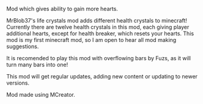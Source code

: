 Mod which gives ability to gain more hearts.


MrBlob37's life crystals mod adds different health crystals to minecraft! Currently there are twelve health crystals in this mod, each giving player additional hearts, except for health breaker, which resets your hearts. This mod is my first minecraft mod, so I am open to hear all mod making suggestions.

It is recomended to play this mod with overflowing bars by Fuzs, as it will turn many bars into one!



This mod will get regular updates, adding new content or updating to newer versions.



Mod made using MCreator.

